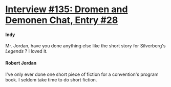 # [Interview #135: Dromen and Demonen Chat, Entry #28](https://www.theoryland.com/intvmain.php?i=135#28)

#### Indy

Mr. Jordan, have you done anything else like the short story for Silverberg's
*Legends*
? I loved it.

#### Robert Jordan

I've only ever done one short piece of fiction for a convention's program book. I seldom take time to do short fiction.

